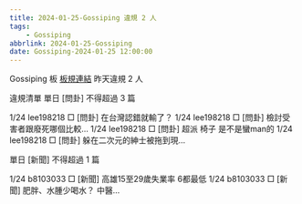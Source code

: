 ```yaml
---
title: 2024-01-25-Gossiping 違規 2 人
tags:
    - Gossiping
abbrlink: 2024-01-25-Gossiping
date: Gossiping-2024-01-25 12:00:00
---
```

Gossiping 板 [板規連結](https://www.ptt.cc/bbs/Gossiping/M.1637425085.A.07D.html)
昨天違規 2 人
<!-- more -->

違規清單
單日 [問卦] 不得超過 3 篇

1/24 lee198218 □ [問卦] 在台灣認錯就輸了？
1/24 lee198218 □ [問卦] 檢討受害者跟廢死哪個比較…
1/24 lee198218 □ [問卦] 超派 椅子 是不是蠻man的
1/24 lee198218 □ [問卦] 躲在二次元的紳士被拖到現…

單日 [新聞] 不得超過 1 篇

1/24 b8103033 □ [新聞] 高雄15至29歲失業率 6都最低
1/24 b8103033 □ [新聞] 肥胖、水腫少喝水？ 中醫…
